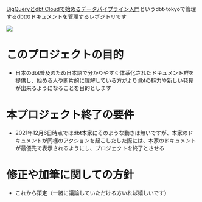[BigQueryとdbt Cloudで始めるデータパイプライン入門](https://zenn.dev/dbt_tokyo/books/537de43829f3a0)というdbt-tokyoで管理するdbtのドキュメントを管理するレポジトリです

![](https://i.gyazo.com/e6f83bbcf59e8df603a32f1ae43318bf.png)

# このプロジェクトの目的
- 日本のdbt普及のため日本語で分かりやすく体系化されたドキュメント群を提供し、始める人や断片的に理解している方がよりdbtの魅力や新しい発見が出来るようになることを目的とします

# 本プロジェクト終了の要件
- 2021年12月6日時点ではdbt本家にそのような動きは無いですが、本家のドキュメントが同樣のアクションを起こしたした際には、本家のドキュメントが最優先で表示されるようにし、プロジェクトを終了とさせる

# 修正や加筆に関しての方針
- これから策定（一緒に議論していただける方いれば嬉しいです）
